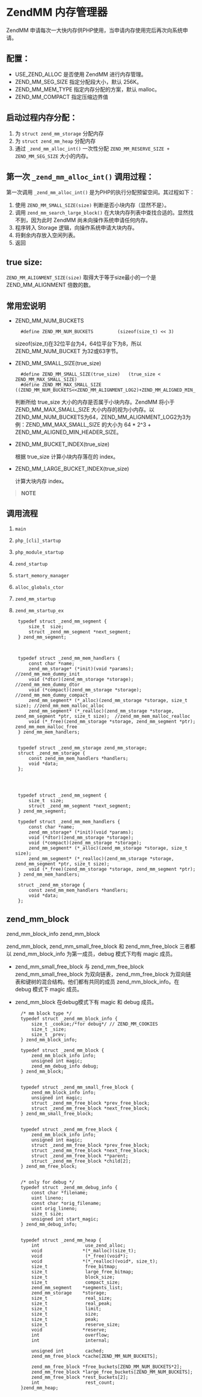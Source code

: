 # ZendMM 内存管理器

ZendMM 申请每次一大快内存供PHP使用，当申请内存使用完后再次向系统申请。


## 配置：
* USE_ZEND_ALLOC	是否使用 ZendMM 进行内存管理。
* ZEND_MM_SEG_SIZE 	指定分配段大小，默认 256K。
* ZEND_MM_MEM_TYPE 	指定内存分配的方案，默认 malloc。
* ZEND_MM_COMPACT	指定压缩边界值


## 启动过程内存分配：
1. 为 `struct zend_mm_storage` 分配内存
2. 为 `struct zend_mm_heap` 分配内存
3. 通过 `_zend_mm_alloc_int()` 一次性分配 `ZEND_MM_RESERVE_SIZE + ZEND_MM_SEG_SIZE` 大小的内存。


## 第一次 `_zend_mm_alloc_int()` 调用过程：

第一次调用 `_zend_mm_alloc_int()` 是为PHP的执行分配预留空间。其过程如下：

1. 使用 `ZEND_MM_SMALL_SIZE(size)` 判断是否小块内存（显然不是）。
2. 调用 `zend_mm_search_large_block()` 在大块内存列表中查找合适的。显然找不到，因为此时 ZendMM 尚未向操作系统申请任何内存。
3. 程序转入 Storage 逻辑，向操作系统申请大块内存。
4. 将剩余内存放入空闲列表。
5. 返回


## true size:

`ZEND_MM_ALIGNMENT_SIZE(size)` 取得大于等于size最小的一个是 ZEND_MM_ALIGNMENT 倍数的数。



## 常用宏说明
* ZEND_MM_NUM_BUCKETS

		#define ZEND_MM_NUM_BUCKETS 		(sizeof(size_t) << 3)
	sizeof(size_t)在32位平台为4，64位平台下为8，所以 ZEND_MM_NUM_BUCKET 为32或63字节。


* ZEND_MM_SMALL_SIZE(true_size)

		#define ZEND_MM_SMALL_SIZE(true_size)	(true_size < ZEND_MM_MAX_SMALL_SIZE)
		#define ZEND_MM_MAX_SMALL_SIZE			((ZEND_MM_NUM_BUCKETS<<ZEND_MM_ALIGNMENT_LOG2)+ZEND_MM_ALIGNED_MIN_HEADER_SIZE)

	判断所给 true_size 大小的内存是否属于小块内存。ZendMM 将小于 ZEND_MM_MAX_SMALL_SIZE 大小内存的视为小内存。以ZEND_MM_NUM_BUCKETS为64，ZEND_MM_ALIGNMENT_LOG2为3为例：ZEND_MM_MAX_SMALL_SIZE 的大小为 64 * 2^3 + ZEND_MM_ALIGNED_MIN_HEADER_SIZE。

* ZEND_MM_BUCKET_INDEX(true_size)

	根据 true_size 计算小块内存落在的 index。

* ZEND_MM_LARGE_BUCKET_INDEX(true_size)

	计算大块内存 index。

>**NOTE**
>

## 调用流程
1. `main`
2. `php_[cli]_startup`
3. `php_module_startup`
4. `zend_startup`
5. `start_memory_manager`
6. `alloc_globals_ctor`
7. `zend_mm_startup`
8. `zend_mm_startup_ex`




		typedef struct _zend_mm_segment {
			size_t	size;
			struct _zend_mm_segment *next_segment;
		} zend_mm_segment;



		typedef struct _zend_mm_mem_handlers {
			const char *name;
			zend_mm_storage* (*init)(void *params); //zend_mm_mem_dummy_init
			void (*dtor)(zend_mm_storage *storage); //zend_mm_mem_dummy_dtor
			void (*compact)(zend_mm_storage *storage); //zend_mm_mem_dummy_compact 	
			zend_mm_segment* (*_alloc)(zend_mm_storage *storage, size_t size); //zend_mm_mem_malloc_alloc
			zend_mm_segment* (*_realloc)(zend_mm_storage *storage, zend_mm_segment *ptr, size_t size);  //zend_mm_mem_malloc_realloc
			void (*_free)(zend_mm_storage *storage, zend_mm_segment *ptr); zend_mm_mem_malloc_free
		} zend_mm_mem_handlers;


		typedef struct _zend_mm_storage zend_mm_storage;
		struct _zend_mm_storage {
			const zend_mm_mem_handlers *handlers;
			void *data;
		};




		typedef struct _zend_mm_segment {
			size_t	size;
			struct _zend_mm_segment *next_segment;
		} zend_mm_segment;

		typedef struct _zend_mm_mem_handlers {
			const char *name;
			zend_mm_storage* (*init)(void *params);
			void (*dtor)(zend_mm_storage *storage);
			void (*compact)(zend_mm_storage *storage);
			zend_mm_segment* (*_alloc)(zend_mm_storage *storage, size_t size);
			zend_mm_segment* (*_realloc)(zend_mm_storage *storage, zend_mm_segment *ptr, size_t size);
			void (*_free)(zend_mm_storage *storage, zend_mm_segment *ptr);
		} zend_mm_mem_handlers;

		struct _zend_mm_storage {
			const zend_mm_mem_handlers *handlers;
			void *data;
		};


## zend_mm_block

zend_mm_block_info
zend_mm_block

zend_mm_block, zend_mm_small_free_block 和 zend_mm_free_block 三者都以 zend_mm_block_info 为第一成员，debug 模式下均有 magic 成员。

* zend_mm_small_free_block 与 zend_mm_free_block
zend_mm_small_free_block 为双向链表，zend_mm_free_block 为双向链表和键树的混合结构。他们都有共同的成员 zend_mm_block_info。在 debug 模式下 magic 成员。
* zend_mm_block
在debug模式下有 magic 和 debug 成员。




		/* mm block type */
		typedef struct _zend_mm_block_info {
			size_t _cookie;/*for debug*/ // ZEND_MM_COOKIES
			size_t _size;
			size_t _prev;
		} zend_mm_block_info;

		typedef struct _zend_mm_block {
			zend_mm_block_info info;
			unsigned int magic;
			zend_mm_debug_info debug;
		} zend_mm_block;


		typedef struct _zend_mm_small_free_block {
			zend_mm_block_info info;
			unsigned int magic;
			struct _zend_mm_free_block *prev_free_block;
			struct _zend_mm_free_block *next_free_block;
		} zend_mm_small_free_block;


		typedef struct _zend_mm_free_block {
			zend_mm_block_info info;
			unsigned int magic;
			struct _zend_mm_free_block *prev_free_block;
			struct _zend_mm_free_block *next_free_block;
			struct _zend_mm_free_block **parent;
			struct _zend_mm_free_block *child[2];
		} zend_mm_free_block;


		/* only for debug */
		typedef struct _zend_mm_debug_info {
			const char *filename;
			uint lineno;
			const char *orig_filename;
			uint orig_lineno;
			size_t size;
			unsigned int start_magic;
		} zend_mm_debug_info;


		typedef struct _zend_mm_heap {
			int                 use_zend_alloc;
			void               *(*_malloc)(size_t);
			void                (*_free)(void*);
			void               *(*_realloc)(void*, size_t);
			size_t              free_bitmap;
			size_t              large_free_bitmap;
			size_t              block_size;
			size_t              compact_size;
			zend_mm_segment    *segments_list;
			zend_mm_storage    *storage;
			size_t              real_size;
			size_t              real_peak;
			size_t              limit;
			size_t              size;
			size_t              peak;
			size_t              reserve_size;
			void               *reserve;
			int                 overflow;
			int                 internal;

			unsigned int        cached;
			zend_mm_free_block *cache[ZEND_MM_NUM_BUCKETS];

			zend_mm_free_block *free_buckets[ZEND_MM_NUM_BUCKETS*2];
			zend_mm_free_block *large_free_buckets[ZEND_MM_NUM_BUCKETS];
			zend_mm_free_block *rest_buckets[2];
			int                 rest_count;
		}zend_mm_heap;

